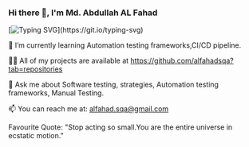 ### Hi there 👋, I'm Md. Abdullah AL Fahad

[![Typing SVG](https://readme-typing-svg.demolab.com?font=Fira+Code&pause=1000&width=435&lines=Software+Quality+%26+Automation+Engineer.)](https://git.io/typing-svg)

🌱 I’m currently learning Automation testing frameworks,CI/CD pipeline.

👨‍💻 All of my projects are available at https://github.com/alfahadsqa?tab=repositories

💬 Ask me about Software testing, strategies, Automation testing frameworks, Manual Testing.

📫 You can reach me at: alfahad.sqa@gmail.com

Favourite Quote: "Stop acting so small.You are the entire universe in ecstatic motion."

